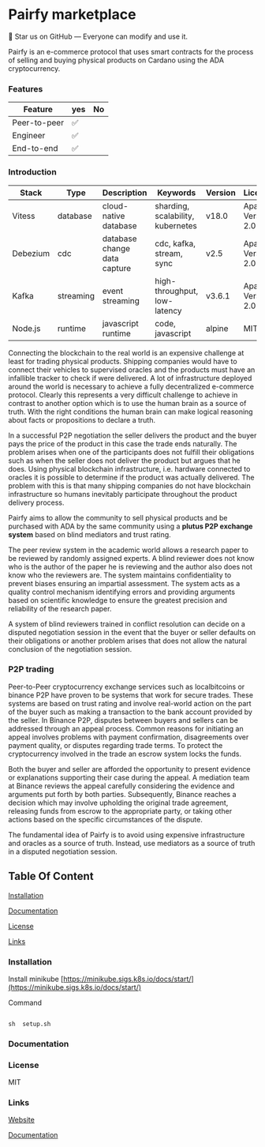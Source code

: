# Pairfy marketplace

🚀 Star us on GitHub — Everyone can modify and use it.

Pairfy is an e-commerce protocol that uses smart contracts for the process of selling and buying physical products on Cardano using the ADA cryptocurrency.

### Features

| Feature      | yes | No  |
| ------------ | --- | --- |
| Peer-to-peer | ✅  |     |
| Engineer     | ✅  |     |
| End-to-end   | ✅  |     |

### Introduction

| Stack    | Type      | Description                  | Keywords                          | Version | Licence            | Repository                                                               |
| -------- | --------- | ---------------------------- | --------------------------------- | ------- | ------------------ | ------------------------------------------------------------------------ |
| Vitess   | database  | cloud-native database        | sharding, scalability, kubernetes | v18.0   | Apache Version 2.0 | [https://github.com/vitessio/vitess](https://github.com/vitessio/vitess) |
| Debezium | cdc       | database change data capture | cdc, kafka, stream, sync          | v2.5    | Apache Version 2.0 | [https://github.com/debezium](https://github.com/debezium)               |
| Kafka    | streaming | event streaming              | high-throughput, low-latency      | v3.6.1  | Apache Version 2.0 | [https://github.com/apache/kafka](https://github.com/apache/kafka)       |
| Node.js  | runtime   | javascript runtime           | code, javascript                  | alpine  | MIT                | [https://github.com/nodejs/node](https://github.com/nodejs/node)         |

Connecting the blockchain to the real world is an expensive challenge at least for trading physical products. Shipping companies would have to connect their vehicles to supervised oracles and the products must have an infallible tracker to check if were delivered. A lot of infrastructure deployed around the world is necessary to achieve a fully decentralized e-commerce protocol. Clearly this represents a very difficult challenge to achieve in contrast to another option which is to use the human brain as a source of truth. With the right conditions the human brain can make logical reasoning about facts or propositions to declare a truth.

In a successful P2P negotiation the seller delivers the product and the buyer pays the price of the product in this case the trade ends naturally. The problem arises when one of the participants does not fulfill their obligations such as when the seller does not deliver the product but argues that he does. Using physical blockchain infrastructure, i.e. hardware connected to oracles it is possible to determine if the product was actually delivered. The problem with this is that many shipping companies do not have blockchain infrastructure so humans inevitably participate throughout the product delivery process.

Pairfy aims to allow the community to sell physical products and be purchased with ADA by the same community using a **plutus P2P exchange system** based on blind mediators and trust rating.

The peer review system in the academic world allows a research paper to be reviewed by randomly assigned experts. A blind reviewer does not know who is the author of the paper he is reviewing and the author also does not know who the reviewers are. The system maintains confidentiality to prevent biases ensuring an impartial assessment. The system acts as a quality control mechanism identifying errors and providing arguments based on scientific knowledge to ensure the greatest precision and reliability of the research paper.

A system of blind reviewers trained in conflict resolution can decide on a disputed negotiation session in the event that the buyer or seller defaults on their obligations or another problem arises that does not allow the natural conclusion of the negotiation session.

### P2P trading

Peer-to-Peer cryptocurrency exchange services such as localbitcoins or binance P2P have proven to be systems that work for secure trades. These systems are based on trust rating and involve real-world action on the part of the buyer such as making a transaction to the bank account provided by the seller. In Binance P2P, disputes between buyers and sellers can be addressed through an appeal process. Common reasons for initiating an appeal involves problems with payment confirmation, disagreements over payment quality, or disputes regarding trade terms. To protect the cryptocurrency involved in the trade an escrow system locks the funds.

Both the buyer and seller are afforded the opportunity to present evidence or explanations supporting their case during the appeal. A mediation team at Binance reviews the appeal carefully considering the evidence and arguments put forth by both parties. Subsequently, Binance reaches a decision which may involve upholding the original trade agreement, releasing funds from escrow to the appropriate party, or taking other actions based on the specific circumstances of the dispute.

The fundamental idea of Pairfy is to avoid using expensive infrastructure and oracles as a source of truth. Instead, use mediators as a source of truth in a disputed negotiation session.

## Table Of Content

[Installation](#installation)

[Documentation](#documentation)

[License](#license)

[Links](#links)

### Installation

Install minikube [https://minikube.sigs.k8s.io/docs/start/](https://minikube.sigs.k8s.io/docs/start/)

Command

```

sh  setup.sh
```

### Documentation

### License

MIT

### Links

[Website](https://twitter.com/Pairfy_io)

[Documentation](https://twitter.com/Pairfy_io)
